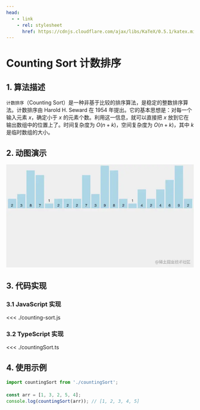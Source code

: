 ```yaml
---
head:
  - - link
    - rel: stylesheet
      href: https://cdnjs.cloudflare.com/ajax/libs/KaTeX/0.5.1/katex.min.css
---
```

# Counting Sort 计数排序

## 1. 算法描述

`计数排序`（Counting Sort）是一种非基于比较的排序算法，是稳定的整数排序算法。计数排序由 Harold H. Seward 在 1954 年提出。它的基本思想是：对每一个输入元素 $x$，确定小于 $x$ 的元素个数。利用这一信息，就可以直接把 $x$ 放到它在输出数组中的位置上了。时间复杂度为 $O(n+k)$，空间复杂度为 $O(n+k)$，其中 $k$ 是临时数组的大小。

## 2. 动图演示

![Counting Sort](./countingsort.webp)

## 3. 代码实现

### 3.1 JavaScript 实现

<<< ./counting-sort.js

### 3.2 TypeScript 实现

<<< ./countingSort.ts

## 4. 使用示例

``` js
import countingSort from './countingSort';

const arr = [1, 3, 2, 5, 4];
console.log(countingSort(arr)); // [1, 2, 3, 4, 5]
```